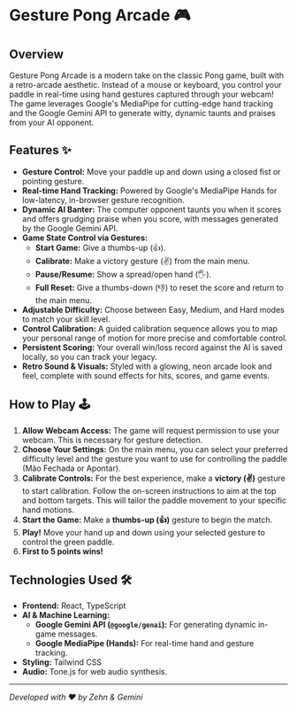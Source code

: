 # Gesture Pong Arcade 🎮

## Overview

Gesture Pong Arcade is a modern take on the classic Pong game, built with a retro-arcade aesthetic. Instead of a mouse or keyboard, you control your paddle in real-time using hand gestures captured through your webcam! The game leverages Google's MediaPipe for cutting-edge hand tracking and the Google Gemini API to generate witty, dynamic taunts and praises from your AI opponent.

## Features ✨

-   **Gesture Control:** Move your paddle up and down using a closed fist or pointing gesture.
-   **Real-time Hand Tracking:** Powered by Google's MediaPipe Hands for low-latency, in-browser gesture recognition.
-   **Dynamic AI Banter:** The computer opponent taunts you when it scores and offers grudging praise when you score, with messages generated by the Google Gemini API.
-   **Game State Control via Gestures:**
    -   **Start Game:** Give a thumbs-up (👍).
    -   **Calibrate:** Make a victory gesture (✌️) from the main menu.
    -   **Pause/Resume:** Show a spread/open hand (🖐️).
    -   **Full Reset:** Give a thumbs-down (👎) to reset the score and return to the main menu.
-   **Adjustable Difficulty:** Choose between Easy, Medium, and Hard modes to match your skill level.
-   **Control Calibration:** A guided calibration sequence allows you to map your personal range of motion for more precise and comfortable control.
-   **Persistent Scoring:** Your overall win/loss record against the AI is saved locally, so you can track your legacy.
-   **Retro Sound & Visuals:** Styled with a glowing, neon arcade look and feel, complete with sound effects for hits, scores, and game events.

## How to Play 🕹️

1.  **Allow Webcam Access:** The game will request permission to use your webcam. This is necessary for gesture detection.
2.  **Choose Your Settings:** On the main menu, you can select your preferred difficulty level and the gesture you want to use for controlling the paddle (Mão Fechada or Apontar).
3.  **Calibrate Controls:** For the best experience, make a **victory (✌️)** gesture to start calibration. Follow the on-screen instructions to aim at the top and bottom targets. This will tailor the paddle movement to your specific hand motions.
4.  **Start the Game:** Make a **thumbs-up (👍)** gesture to begin the match.
5.  **Play!** Move your hand up and down using your selected gesture to control the green paddle.
6.  **First to 5 points wins!**

## Technologies Used 🛠️

-   **Frontend:** React, TypeScript
-   **AI & Machine Learning:**
    -   **Google Gemini API (`@google/genai`):** For generating dynamic in-game messages.
    -   **Google MediaPipe (Hands):** For real-time hand and gesture tracking.
-   **Styling:** Tailwind CSS
-   **Audio:** Tone.js for web audio synthesis.

---
*Developed with ❤️ by Zehn & Gemini*